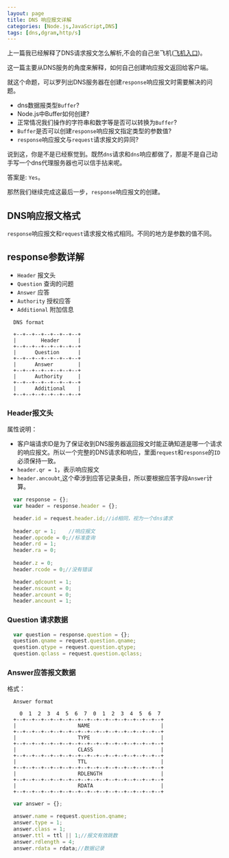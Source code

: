 ```yaml
---
layout: page
title: DNS 响应报文详解
categories: [Node.js,JavaScript,DNS]
tags: [dns,dgram,http/s]
---
```


上一篇我已经解释了DNS请求报文怎么解析,不会的自己坐飞机([飞机入口]({{site.baseurl}}/2016-11-11-dns-request.md))。

这一篇主要从DNS服务的角度来解释，如何自己创建响应报文返回给客户端。

<!-- more -->

就这个命题，可以罗列出DNS服务器在创建`response`响应报文时需要解决的问题。

*  dns数据报类型`Buffer`?                               
*  Node.js中Buffer如何创建?  
*  正常情况我们操作的字符串和数字等是否可以转换为`Buffer`?
*  `Buffer`是否可以创建`response`响应报文指定类型的参数值?
*  `response`响应报文与`request`请求报文的异同?

说到这，你是不是已经察觉到。既然`dns`请求和`dns`响应都做了，那是不是自己动手写一个dns代理服务器也可以信手拈来呢。

答案是: `Yes`。

那然我们继续完成这最后一步，`response`响应报文的创建。

## DNS响应报文格式

`response`响应报文和`request`请求报文格式相同。不同的地方是参数的值不同。

## response参数详解
*   `Header` 报文头
*   `Question` 查询的问题
*   `Answer`   应答
*   `Authority` 授权应答
*   `Additional` 附加信息

``` 
  DNS format

  +--+--+--+--+--+--+--+
  |        Header      |
  +--+--+--+--+--+--+--+
  |      Question      |
  +--+--+--+--+--+--+--+
  |      Answer        |
  +--+--+--+--+--+--+--+
  |      Authority     |
  +--+--+--+--+--+--+--+
  |      Additional    |
  +--+--+--+--+--+--+--+
```

### Header报文头

属性说明：

* 客户端请求ID是为了保证收到DNS服务器返回报文时能正确知道是哪一个请求的响应报文。所以一个完整的DNS请求和响应，里面`request`和`response`的`ID`
必须保持一致。
*  `header.qr = 1`，表示响应报文
*  `header.ancoubt`,这个牵涉到应答记录条目，所以要根据应答字段`Answer`计算。

```js
  var response = {};
  var header = response.header = {};

  header.id = request.header.id;//id相同，视为一个dns请求
  
  header.qr = 1;    //响应报文
  header.opcode = 0;//标准查询
  header.rd = 1;
  header.ra = 0;
  
  header.z = 0;
  header.rcode = 0;//没有错误

  header.qdcount = 1;
  header.nscount = 0;
  header.arcount = 0;
  header.ancount = 1;
```

### Question 请求数据

```js
  var question = response.question = {};
  question.qname = request.question.qname;
  question.qtype = request.question.qtype;
  question.qclass = request.question.qclass;
```

### Answer应答报文数据
格式：

```
  Answer format

    0  1  2  3  4  5  6  7  0  1  2  3  4  5  6  7
  +--+--+--+--+--+--+--+--+--+--+--+--+--+--+--+--+
  |                    NAME                       |
  +--+--+--+--+--+--+--+--+--+--+--+--+--+--+--+--+
  |                    TYPE                       |
  +--+--+--+--+--+--+--+--+--+--+--+--+--+--+--+--+
  |                    CLASS                      |
  +--+--+--+--+--+--+--+--+--+--+--+--+--+--+--+--+
  |                    TTL                        |
  +--+--+--+--+--+--+--+--+--+--+--+--+--+--+--+--+
  |                    RDLENGTH                   |
  +--+--+--+--+--+--+--+--+--+--+--+--+--+--+--+--+
  |                    RDATA                      |
  +--+--+--+--+--+--+--+--+--+--+--+--+--+--+--+--+

```

```js
  var answer = {};

  answer.name = request.question.qname;
  answer.type = 1;
  answer.class = 1;
  answer.ttl = ttl || 1;//报文有效跳数
  answer.rdlength = 4;
  answer.rdata = rdata;//数据记录
```